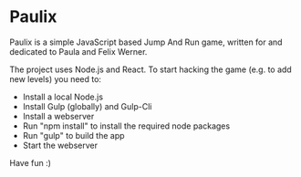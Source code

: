 # Paulix

Paulix is a simple JavaScript based Jump And Run game, written for and dedicated to Paula and Felix Werner.

The project uses Node.js and React. To start hacking the game (e.g. to add new levels) you need to:

*   Install a local Node.js
*   Install Gulp (globally) and Gulp-Cli
*   Install a webserver
*   Run "npm install" to install the required node packages
*   Run "gulp" to build the app
*   Start the webserver

Have fun :)